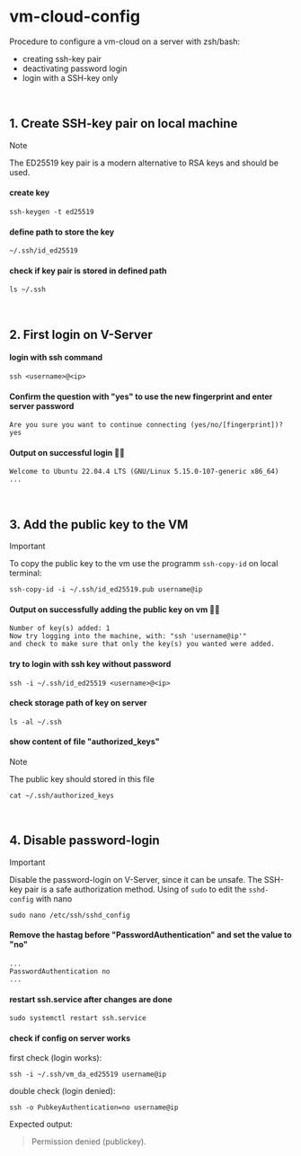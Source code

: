 # vm-cloud-config

Procedure to configure a vm-cloud on a server with zsh/bash:

- creating ssh-key pair
- deactivating password login
- login with a SSH-key only
  
</br>

## 1. Create SSH-key pair on local machine

> [!NOTE]
> The ED25519 key pair is a modern alternative to RSA keys and should be used. 

#### create key

    ssh-keygen -t ed25519

#### define path to store the key

    ~/.ssh/id_ed25519

#### check if key pair is stored in defined path

    ls ~/.ssh

</br>

## 2. First login on V-Server

#### login with ssh command

    ssh <username>@<ip>

#### Confirm the question with "yes" to use the new fingerprint and enter server password
    Are you sure you want to continue connecting (yes/no/[fingerprint])? yes

#### Output on successful login 👍🏻
    Welcome to Ubuntu 22.04.4 LTS (GNU/Linux 5.15.0-107-generic x86_64) ...

</br>

## 3. Add the public key to the VM

> [!IMPORTANT]
To copy the public key to the vm use the programm `ssh-copy-id` on local terminal:

    ssh-copy-id -i ~/.ssh/id_ed25519.pub username@ip

#### Output on successfully adding the public key on vm 👍🏻
```
Number of key(s) added: 1
Now try logging into the machine, with: "ssh 'username@ip'"
and check to make sure that only the key(s) you wanted were added.
```

#### try to login with ssh key without password

    ssh -i ~/.ssh/id_ed25519 <username>@<ip>

#### check storage path of key on server

    ls -al ~/.ssh

#### show content of file "authorized_keys"

> [!NOTE]
> The public key should stored in this file

    cat ~/.ssh/authorized_keys

</br>

## 4. Disable password-login

> [!IMPORTANT]
> Disable the password-login on V-Server, since it can be unsafe. The SSH-key pair is a safe authorization method.
> Using of `sudo` to edit the `sshd-config` with nano 

    sudo nano /etc/ssh/sshd_config

#### Remove the hastag before "PasswordAuthentication" and set the value to "no"

```
...
PasswordAuthentication no
...
```

#### restart ssh.service after changes are done

    sudo systemctl restart ssh.service

#### check if config on server works

first check (login works):

    ssh -i ~/.ssh/vm_da_ed25519 username@ip

double check (login denied):

    ssh -o PubkeyAuthentication=no username@ip

Expected output:
> Permission denied (publickey).

</br>

